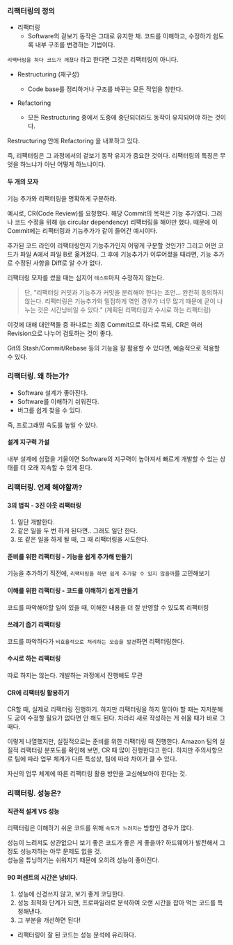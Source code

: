### 리팩터링의 정의

- 리팩터링 
  - Software의 겉보기 동작은 그대로 유지한 채. 코드를 이해하고, 수정하기 쉽도록 내부 구조를 변경하는 기법이다.

`리팩터링을 하다 코드가 깨졌다` 라고 한다면 그것은 리팩터링이 아니다.

- Restructuring (재구성)
  - Code base를 정리하거나 구조를 바꾸는 모든 작업을 칭한다.

- Refactoring 
  - 모든 Restructuring 중에서 도중에 중단되더라도 동작이 유지되어야 하는 것이다.
    
Restructuring 안에 Refactoring 을 내포하고 있다. 

즉, 리팩터링은 그 과정에서의 겉보기 동작 유지가 중요한 것이다. 리팩터링의 특징은 무엇을 하느냐가 아닌 어떻게 하느냐이다.

#### 두 개의 모자

기능 추가와 리팩터링을 명확하게 구분하라.

예시로, CR(Code Review)를 요청했다. 해당 Commit의 목적은 기능 추가였다.
그러나 코드 수정을 위해 (js circular dependency) 리팩터링을 해야만 했다.
때문에 이 Commit에는 리팩터링과 기능추가가 같이 들어간 예시이다.

추가된 코드 라인이 리팩터링인지 기능추가인지 어떻게 구분할 것인가?
그리고 어떤 코드가 파일 A에서 파일 B로 옮겨졌다. 그 후에 기능추가가 이루어졌을 때라면, 기능 추가로 수정된 사항을 Diff로 알 수가 없다.

리팩터링 모자를 썼을 때는 심지어 `테스트`마저 수정하지 않는다.

> 단, "리팩터링 커밋과 기능추가 커밋을 분리해야 한다는 조언... 완전히 동의하지 않는다.
> 리팩터링은 기능추가와 밀접하게 엮인 경우가 너무 많기 때문에 굳이 나누는 것은 시간낭비일 수 있다."
> (계획된 리팩터링과 수시로 하는 리팩터링)

이것에 대해 대안책들 중 하나로는 최종 Commit으로 하나로 묶되, CR은 여러 Revision으로 나누어 검토하는 것이 좋다.

Git의 Stash/Commit/Rebase 등의 기능을 잘 활용할 수 있다면, 예술적으로 적용할 수 있다.

### 리팩터링. 왜 하는가?

- Software 설계가 좋아진다.
- Software를 이해하기 쉬워진다.
- 버그를 쉽게 찾을 수 있다.

 즉, 프로그래밍 속도를 높일 수 있다.

#### 설계 지구력 가설

내부 설계에 심혈을 기울이면 Software의 지구력이 높아져서 빠르게 개발할 수 있는 상태를 더 오래 지속할 수 있게 된다.

### 리팩터링. 언제 해야할까?

#### 3의 법칙 - 3진 아웃 리팩터링

1. 일단 개발한다.
2. 같은 일을 두 번 하게 된다면.. 그래도 일단 한다.
3. 또 같은 일을 하게 될 때, 그 때 리팩터링을 시도한다.

#### 준비를 위한 리팩터링 - 기능을 쉽게 추가해 만들기

기능을 추가하기 직전에, `리팩터링을 하면 쉽게 추가할 수 있지 않을까`를 고민해보기

#### 이해를 위한 리팩터링 - 코드를 이해하기 쉽게 만들기

코드를 파악해야할 일이 있을 때, 이해한 내용을 더 잘 반영할 수 있도록 리팩터링

#### 쓰레기 줍기 리팩터링

코드를 파악하다가 `비효율적으로 처리하는 모습을 발견`하면 리팩터링한다.


#### 수시로 하는 리팩터링

따로 하지는 않는다. 개발하는 과정에서 진행해도 무관

#### CR에 리팩터링 활용하기

CR할 때, 실제로 리팩터링 진행하기. 하지만 리팩터링을 하지 말아야 할 때는 지저분해도 굳이 수정할 필요가 없다면 안 해도 된다.
차라리 새로 작성하는 게 쉬울 때가 바로 그 때다.


이렇게 나열했지만, 실질적으로는 준비를 위한 리팩터링 때 진행한다. Amazon 팀의 실질적 리팩터링 분포도를 확인해 보면,
CR 때 많이 진행한다고 한다. 하지만 주의사항으로 팀에 따라 업무 체계가 다른 특성상, 팀에 따라 차이가 클 수 있다.

자신의 업무 체계에 따른 리팩터링 활용 방안을 고심해보아야 한다는 것.

### 리팩터링. 성능은?

#### 직관적 설계 VS 성능

리팩터링은 이해하기 쉬운 코드를 위해 `속도가 느려지는` 방향인 경우가 많다.

성능이 느려져도 상관없으니 보기 좋은 코드가 좋은 게 좋을까? 하드웨어가 발전해서 그정도 성능저하는 아무 문제도 없을 것.  
성능을 튜닝하기는 쉬워지기 때문에 오히려 성능이 좋아진다.

#### 90 퍼센트의 시간은 낭비다.

1. 성능에 신경쓰지 않고, 보기 좋게 코딩한다.
2. 성능 최적화 단계가 되면, 프로파일러로 분석하여 오랜 시간을 잡아 먹는 코드를 특정해낸다.
3. 그 부분을 개선하면 된다!

- 리팩터링이 잘 된 코드는 성능 분석에 유리하다.